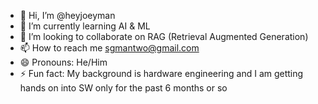- 👋 Hi, I’m @heyjoeyman
- 🌱 I’m currently learning AI & ML
- 💞️ I’m looking to collaborate on RAG (Retrieval Augmented Generation)
- 📫 How to reach me sgmantwo@gmail.com
- 😄 Pronouns: He/Him
- ⚡ Fun fact: My background is hardware engineering and I am getting hands on into SW only for the past 6 months or so

<!---
heyjoeyman/heyjoeyman is a ✨ special ✨ repository because its `README.md` (this file) appears on your GitHub profile.
You can click the Preview link to take a look at your changes.
--->
